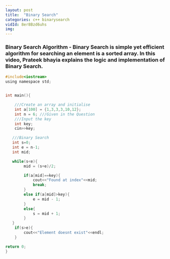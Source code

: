 ```yaml
---
layout: post
title:  "Binary Search"
categories: c++ binarysearch
vidId: 8er8Bzd6uhs
img: 
---
```


### Binary Search Algorithm - Binary Search is simple yet efficient algorithm for searching an element is a sorted array. In this video, Prateek bhayia explains the logic and implementation of Binary Search.

```c
#include<iostream>
using namespace std;


int main(){

    ///Create an array and initialise
    int a[100] = {1,3,3,3,10,12};
    int n = 6; ///Given in the Question
    ///Input the key
    int key;
    cin>>key;

   ///Binary Search
   int s=0;
   int e = n-1;
   int mid;

   while(s<e){
        mid = (s+e)/2;

        if(a[mid]==key){
            cout<<"Found at index"<<mid;
            break;
        }
        else if(a[mid]>key){
            e = mid - 1;
        }
        else{
            s = mid + 1;
        }
   }
    if(s>e){
        cout<<"Element doesnt exist"<<endl;
    }

return 0;
}



```
